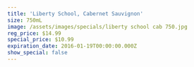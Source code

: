 ```yaml
---
title: 'Liberty School, Cabernet Sauvignon'
size: 750mL
image: /assets/images/specials/liberty school cab 750.jpg
reg_price: $14.99
special_price: $10.99
expiration_date: 2016-01-19T00:00:00.000Z
show_special: false
---
```


